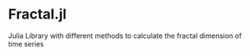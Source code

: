 # Fractal.jl
Julia Library with different methods to calculate the fractal dimension of time series
